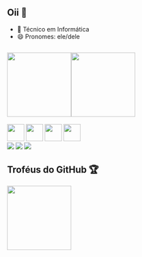 ## Oii 👋
- 🌱 Técnico em Informática
- 😄 Pronomes: ele/dele
##
<div style="display: flex">
  <img height="150em" src="https://github-readme-stats.vercel.app/api?username=jonnzitos&show_icons=true&theme=algolia">
  <img height="150em" src="https://github-readme-stats-eight-theta.vercel.app/api/top-langs/?username=jonnzitos&layout=compact&langs_count=8&theme=algolia"/&gt;>
</div>
<div style="display: inline_block"><br>
  <img aling="center" heigt="30" width="40" src="https://cdn.jsdelivr.net/gh/devicons/devicon@latest/icons/python/python-original.svg" />
  <img aling="center" heigt="30" width="40" src="https://cdn.jsdelivr.net/gh/devicons/devicon@latest/icons/javascript/javascript-original.svg" />       
  <img aling="center" heigt="30" width="40" src="https://cdn.jsdelivr.net/gh/devicons/devicon@latest/icons/html5/html5-original.svg" />
  <img aling="center" heigt="30" width="40" src="https://cdn.jsdelivr.net/gh/devicons/devicon@latest/icons/css3/css3-original.svg" />    
</div>
<div>
  <a href="mailto:joaoribeiroo15987@gmail.com" target="_blank"><img src="https://img.shields.io/badge/Gmail-D14836?style=for-the-badge&logo=gmail&logoColor=white" target="_blank"></a>
  <a href="https://www.instagram.com/joaaorb/" target="_blank"><img src="https://img.shields.io/badge/Instagram-E4405F?style=for-the-badge&logo=instagram&logoColor=white" target="_blank"></a>
  <a href="https://www.linkedin.com/in/jonn-undefined-710940250/" target="_blank"><img src="https://img.shields.io/badge/LinkedIn-0077B5?style=for-the-badge&logo=linkedin&logoColor=white" target="_blank"></a>
</div>

## Troféus do GitHub 🏆
 <img height="150em" src="https://github-profile-trophy.vercel.app/?username=jonnzitos&theme=onedark">
